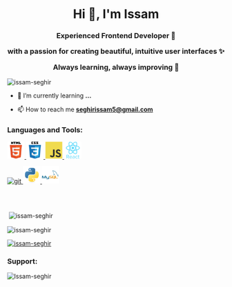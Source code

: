 <h1 align="center">Hi 👋, I'm Issam</h1>
<h3 align="center">Experienced Frontend Developer 🧪 

with a passion for creating beautiful, intuitive user interfaces ✨
  
 Always learning, always improving 🚀</h3>

<p align="left"> <img src="https://komarev.com/ghpvc/?username=issam-seghir&label=Profile%20views&color=0e75b6&style=flat" alt="issam-seghir" /> </p>

- 🌱 I’m currently learning **...**

- 📫 How to reach me **seghirissam5@gmail.com**


<h3 align="left">Languages and Tools:</h3>
<p align="left"> 
  <a href="https://www.w3.org/html/" target="_blank" rel="noreferrer"> <img src="https://raw.githubusercontent.com/devicons/devicon/master/icons/html5/html5-original-wordmark.svg" alt="html5" width="40" height="40"/> </a> <a href="https://www.w3schools.com/css/" target="_blank" rel="noreferrer"> <img src="https://raw.githubusercontent.com/devicons/devicon/master/icons/css3/css3-original-wordmark.svg" alt="css3" width="40" height="40"/> </a>   <a href="https://developer.mozilla.org/en-US/docs/Web/JavaScript" target="_blank" rel="noreferrer"> <img src="https://raw.githubusercontent.com/devicons/devicon/master/icons/javascript/javascript-original.svg" alt="javascript" width="40" height="40"/> </a>   <a href="https://reactjs.org/" target="_blank" rel="noreferrer"> <img src="https://raw.githubusercontent.com/devicons/devicon/master/icons/react/react-original-wordmark.svg" alt="react" width="40" height="40"/> </a> </p>

  <a href="https://git-scm.com/" target="_blank" rel="noreferrer"> <img src="https://www.vectorlogo.zone/logos/git-scm/git-scm-icon.svg" alt="git" width="40" height="40"/> </a>  <a href="https://www.python.org" target="_blank" rel="noreferrer"> <img src="https://raw.githubusercontent.com/devicons/devicon/master/icons/python/python-original.svg" alt="python" width="40" height="40"/> </a> <a href="https://www.mysql.com/" target="_blank" rel="noreferrer"> <img src="https://raw.githubusercontent.com/devicons/devicon/master/icons/mysql/mysql-original-wordmark.svg" alt="mysql" width="40" height="40"/> </a>
  

<br>
<br>


<p>&nbsp;<img align="center" src="https://github-readme-stats.vercel.app/api?username=issam-seghir&show_icons=true&locale=en" alt="issam-seghir" /></p>

<p><img align="center" src="https://github-readme-streak-stats.herokuapp.com/?user=issam-seghir&" alt="issam-seghir" /></p>



<p align="left"> <a href="https://github.com/ryo-ma/github-profile-trophy"><img src="https://github-profile-trophy.vercel.app/?username=issam-seghir" alt="issam-seghir" /></a> </p>

</p>

<h3 align="left">Support:</h3>
<p><a href="https://www.buymeacoffee.com/issamseghir"> <img align="left" src="https://cdn.buymeacoffee.com/buttons/v2/default-yellow.png" height="50" width="210" alt="Issam-seghir" /></a></p><br><br>
